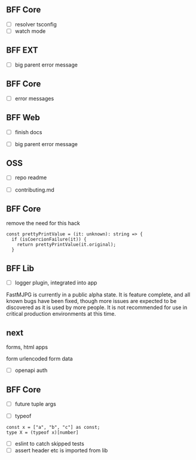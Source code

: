 ## BFF Core

- [ ] resolver tsconfig
- [ ] watch mode

## BFF EXT

- [ ] big parent error message

## BFF Core

- [ ] error messages

## BFF Web

- [ ] finish docs

- [ ] big parent error message

## OSS

- [ ] repo readme

- [ ] contributing.md

<!--  -->
<!--  -->
<!--  -->
<!--  -->
<!--  -->
<!--  -->
<!--  -->
<!--  -->
<!--  -->
<!--  -->
<!--  -->
<!--  -->
<!--  -->
<!--  -->
<!--  -->
<!--  -->
<!--  -->
<!--  -->
<!--  -->
<!--  -->
<!--  -->
<!--  -->
<!--  -->
<!--  -->
<!--  -->
<!--  -->
<!--  -->
<!--  -->
<!--  -->
<!--  -->
<!--  -->
<!--  -->
<!--  -->
<!--  -->
<!--  -->
<!--  -->
<!--  -->
<!--  -->
<!--  -->
<!--  -->
<!--  -->
<!--  -->
<!--  -->
<!--  -->
<!--  -->
<!--  -->
<!--  -->
<!--  -->

## BFF Core

remove the need for this hack

```
const prettyPrintValue = (it: unknown): string => {
  if (isCoercionFailure(it)) {
    return prettyPrintValue(it.original);
  }

```

## BFF Lib

- [ ] logger plugin, integrated into app

<!--  -->
<!--  -->
<!--  -->
<!--  -->
<!--  -->
<!--  -->
<!--  -->
<!--  -->
<!--  -->
<!--  -->
<!--  -->
<!--  -->
<!--  -->
<!--  -->
<!--  -->
<!--  -->
<!--  -->
<!--  -->

FastMJPG is currently in a public alpha state. It is feature complete, and all known bugs have been fixed, though more issues are expected to be discovered as it is used by more people. It is not recommended for use in critical production environments at this time.

## next

forms, html apps

form urlencoded
form data

- [ ] openapi auth

## BFF Core

- [ ] future tuple args

- [ ] typeof

```
const x = ["a", "b", "c"] as const;
type X = (typeof x)[number]
```

- [ ] eslint to catch skipped tests
- [ ] assert header etc is imported from lib
